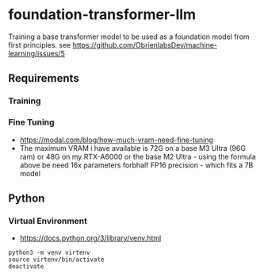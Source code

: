 # foundation-transformer-llm
Training a base transformer model to be used as a foundation model from first principles.
see https://github.com/ObrienlabsDev/machine-learning/issues/5
## Requirements
### Training
### Fine Tuning
- https://modal.com/blog/how-much-vram-need-fine-tuning
- The maximum VRAM i have available is 72G on a base M3 Ultra (96G ram) or 48G on my RTX-A6000 or the base M2 Ultra - using the formula above be need 16x parameters forbhalf FP16 precision - which fits a 7B model
## Python
### Virtual Environment
- https://docs.python.org/3/library/venv.html

```
python3 -m venv virtenv         
source virtenv/bin/activate
deactivate           
 
```
